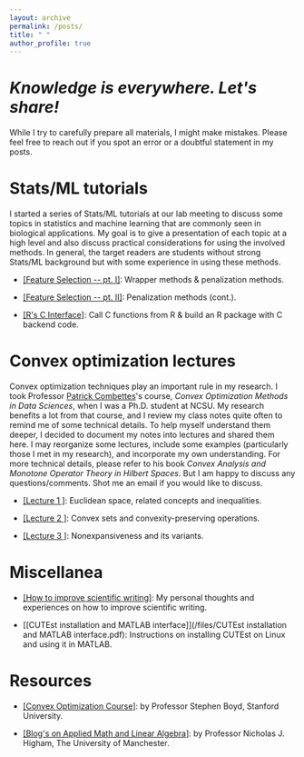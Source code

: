 ```yaml
---
layout: archive
permalink: /posts/
title: " "
author_profile: true
---
```


# *Knowledge is everywhere. Let's share!* 

While I try to carefully prepare all materials, I might make mistakes. Please feel free to reach out if you spot an error or a doubtful statement in my posts. 

# Stats/ML tutorials

I started a series of Stats/ML tutorials at our lab meeting to discuss some topics in statistics and machine learning that are commonly seen in biological applications. My goal is to give a presentation of each topic at a high level and also discuss practical considerations for using the involved methods. In general, the target readers are students without strong Stats/ML background but with some experience in using these methods.


- [[Feature Selection -- pt. I]](/files/FeatureSection.html): Wrapper methods & penalization methods. 

- [[Feature Selection -- pt. II]](/files/FeatureSection2.html): Penalization methods (cont.).

- [[R's C Interface]](/files/RCtutorial.html): Call C functions from R & build an R package with C backend code.


# Convex optimization lectures

 Convex optimization techniques play an important rule in my research. I took Professor [Patrick Combettes](https://pcombet.math.ncsu.edu/)'s course, *Convex Optimization Methods in Data Sciences*, when I was a Ph.D. student at NCSU. My research benefits a lot from that course, and I review my class notes quite often to remind me of some technical details. To help myself understand them deeper, I decided to document my notes into lectures and shared them here.  I may reorganize some lectures, include some examples (particularly those I met in my research), and incorporate my own understanding. For more technical details, please refer to his book *Convex Analysis and Monotone Operator Theory in Hilbert Spaces*. But I am happy to discuss any questions/comments. Shot me an email if you would like to discuss. 

- [[Lecture 1 ]](/files/cvx/CVX-Lecture1.pdf): Euclidean space, related concepts and inequalities.

- [[Lecture 2 ]](/files/cvx/CVX-Lecture2.pdf): Convex sets and convexity-preserving operations.

- [[Lecture 3 ]](/files/cvx/CVX-Lecture3.pdf): Nonexpansiveness and its variants.
                                                                                                                                                                                                                                       
# Miscellanea

- [[How to improve scientific writing]](/files/Scientific-Writing.html): My personal thoughts and experiences on how to improve scientific writing.

- [[CUTEst installation and MATLAB interface]](/files/CUTEst installation and MATLAB interface.pdf): Instructions on installing CUTEst on Linux and using it in MATLAB.

# Resources

- [[Convex Optimization Course]](https://web.stanford.edu/class/ee364a/lectures.html): by Professor Stephen Boyd, Stanford University.

- [[Blog's on Applied Math and Linear Algebra]](https://nhigham.com/blog/): by Professor Nicholas J. Higham, The University of Manchester.









